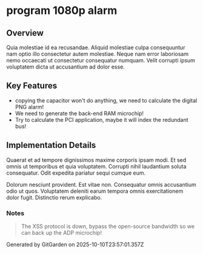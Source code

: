 # program 1080p alarm

## Overview
Quia molestiae id ea recusandae. Aliquid molestiae culpa consequuntur nam optio illo consectetur autem molestiae. Neque nam error laboriosam nemo occaecati ut consectetur consequatur numquam. Velit corrupti ipsum voluptatem dicta ut accusantium ad dolor esse.

## Key Features
- copying the capacitor won't do anything, we need to calculate the digital PNG alarm!
- We need to generate the back-end RAM microchip!
- Try to calculate the PCI application, maybe it will index the redundant bus!

## Implementation Details
Quaerat et ad tempore dignissimos maxime corporis ipsam modi. Et sed omnis ut temporibus et quia voluptatem. Corrupti nihil laudantium soluta consequatur. Odit expedita pariatur sequi cumque eum.
 Dolorum nesciunt provident. Est vitae non. Consequatur omnis accusantium odio ut quos. Voluptatem deleniti earum tempora omnis exercitationem dolor fugit. Distinctio rerum explicabo.

### Notes
> The XSS protocol is down, bypass the open-source bandwidth so we can back up the ADP microchip!

Generated by GitGarden on 2025-10-10T23:57:01.357Z